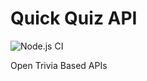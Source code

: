 # Quick Quiz API
![Node.js CI](https://github.com/prkhrv/Swagger-API-Documentation/workflows/Node.js%20CI/badge.svg)


 Open Trivia Based APIs
 
 
